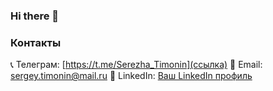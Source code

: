 ### Hi there 👋

### Контакты

📞 Телеграм: [https://t.me/Serezha_Timonin](ссылка)
📧 Email: sergey.timonin@mail.ru
💼 LinkedIn: [Ваш LinkedIn профиль](ссылка)


<!--
**SergeyTimonin/SergeyTimonin** is a ✨ _special_ ✨ repository because its `README.md` (this file) appears on your GitHub profile.

Here are some ideas to get you started:

- 🔭 I’m currently working on ...
- 🌱 I’m currently learning ...
- 👯 I’m looking to collaborate on ...
- 🤔 I’m looking for help with ...
- 💬 Ask me about ...
- 📫 How to reach me: ...
- 😄 Pronouns: ...
- ⚡ Fun fact: ...
-->
